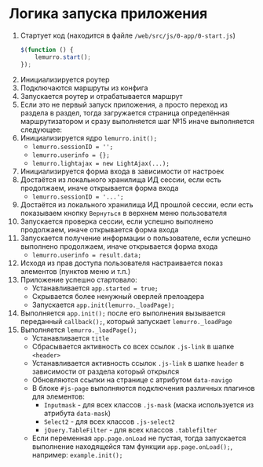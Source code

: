 # Логика запуска приложения

1. Стартует код (находится в файле `/web/src/js/0-app/0-start.js`)
    ```javascript
    $(function () {
        lemurro.start();
    });
    ```
2. Инициализируется роутер
3. Подключаются маршруты из конфига
4. Запускается роутер и отрабатывается маршрут
5. Если это не первый запуск приложения, а просто переход из раздела в раздел, тогда загружается страница определённая маршрутизатором и сразу выполняется шаг №15 иначе выполняется следующее:
6. Инициализируется ядро `lemurro.init();`
    - `lemurro.sessionID = '';`
    - `lemurro.userinfo = {};`
    - `lemurro.lightajax = new LightAjax(...);`
7. Инициализируется форма входа в зависимости от настроек
8. Достаётся из локального хранилища ИД сессии, если есть продолжаем, иначе открывается форма входа
    - `lemurro.sessionID = '...';`
9. Достаётся из локального хранилища ИД прошлой сессии, если есть показываем кнопку `Вернуться` в верхнем меню пользователя
10. Запускается проверка сессии, если успешно выполнено продолжаем, иначе открывается форма входа
11. Запускается получение информации о пользователе, если успешно выполнено продолжаем, иначе открывается форма входа
    - `lemurro.userinfo = result.data;`
12. Исходя из прав доступа пользователя настраивается показ элементов (пунктов меню и т.п.)
13. Приложение успешно стартовало:
    - Устанавливается `app.started = true;`
    - Скрывается более ненужный оверлей прелоадера
    - Запускается `app.init(lemurro._loadPage);`
14. Выполняется `app.init();` после его выполнения вызывается переданный `callback();`, который запускает `lemurro._loadPage`
15. Выполняется `lemurro._loadPage();`
    - Устанавливается `title`
    - Сбрасывается активность со всех ссылок `.js-link` в шапке `<header>`
    - Устанавливается активность ссылок `.js-link` в шапке `header` в зависимости от раздела который открылся
    - Обновляются ссылки на странице с атрибутом `data-navigo`
    - В блоке `#js-page` выполняются подключения различных плагинов для элементов:
        - `Inputmask` - для всех классов `.js-mask` (маска используется из атрибута `data-mask`)
        - `Select2` - для всех классов `.js-select2`
        - `jQuery.TableFilter` - для всех классов `.tablefilter`
    - Если переменная `app.page.onLoad` не пустая, тогда запускается выполнение находящейся там функции `app.page.onLoad();`, например: `example.init();`